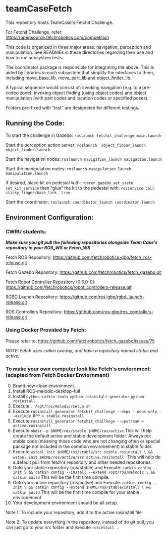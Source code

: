 # teamCaseFetch
This repository hosts TeamCase's Fetchit Challenge.

For Fetchit Challenge, refer:
https://opensource.fetchrobotics.com/competition

This code is organized in three major areas: navigation, perception and manipulation. See READMEs in these directories regarding their use and how to run subsystem tests.

The coordinator package is responsible for integrating the above.  This is aided by libraries in
each subsystem that simplify the interfaces to them, including move_base_lib, move_part_lib and object_finder_lib.

A typical sequence would consist of: invoking navigation (e.g. to a pre-coded zone), invoking object finding 
(using object codes) and object manipulation (with part codes and location  codes or specified poses).

Folders pre-fixed with "test" are designated for different testings.

## Running the Code:
To start the challenge in Gazebo:
`roslaunch fetchit_challenge main.launch`

Start the perception action server:
`roslaunch  object_finder_launch object_finder.launch`

Start the navigation nodes: 
`roslaunch navigation_launch navigation.launch`

Start the manipulation nodes: 
`roslaunch manipulation_launch manipulation.launch`

If desired, place kit on pedestal with:
`rosrun gazebo_set_state set_kit_service`
then "glue" the kit to the pedestal with:
`rosservice call sticky_finger/base_link  true`

Start the coordinator:
`roslaunch coordinator_launch coordinator.launch`

## Environment Configuration:

### CWRU students:

***Make sure you git pull the following repositories alongside Team Case's repository in your ROS_WS or Fetch_WS***

Fetch ROS Repository: https://github.com/fetchrobotics-gbp/fetch_ros-release.git

Fetch Gazebo Repository: https://github.com/fetchrobotics/fetch_gazebo.git

Fetch Robot Controller Repository (0.6.0-0): https://github.com/fetchrobotics/robot_controllers-release.git

RGBD Launch Repository: https://github.com/ros-gbp/rgbd_launch-release.git

ROS Controllers Repository: https://github.com/ros-gbp/ros_controllers-release.git


### Using Docker Provided by Fetch:
Please refer to: https://github.com/fetchrobotics/fetch_gazebo/issues/75

*NOTE: Fetch uses catkin overlay, and have a repository named stable and active.*

### To make your own computer look like Fetch's enviornment: (adapted from Fetch Docker Enviornment)
0. Brand new clean environment.
1. Install ROS-melodic-desktop-full
2. Install `python-catkin-tools` `python-rosinstall-generator` `python-rosinstall`
3. Execute `. /opt/ros/melodic/setup.sh`
4. Execute `rosinstall_generator fetchit_challenge --deps --deps-only --exclude RPP > stable.rosinstall`
5. Execute `rosinstall_generator fetchit_challenge --upstream > active.rosinstall`
6. Execute `mkdir -p $HOME/ros/stable $HOME/ros/active` This will help create the default active and stable development folder. Always put stable code (meaning those code who are not changing often or special package not included in the common environement) in stable folder.
7. Execute `wstool init $HOME/ros/stable/src stable.rosinstall \
 && wstool init $HOME/ros/active/src active.rosinstall ` This will help do a default pull from fetch's repository and other needed repositories.
8. Goto your stable repository (ros/stable) and Execute: 
    `catkin config --init \
    && catkin config --install --extend /opt/ros/melodic \
    && catkin build` 
    This will be the first time compile.
9. Goto your active repository (ros/active) and Execute: 
    `catkin config --init \
    && catkin config --extend $HOME/ros/stable/install \
    && catkin build`
    This will be the first time compile for your stable environement.
10. Your development environment should be all setup.

Note 1: To include your repository, add it to the active.rosinstall file.

Note 2: To update everything in the repository, instead of do git pull, you can just go to your src folder and execute `rosinstall .`